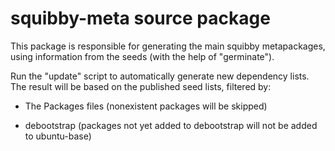 squibby-meta source package
===========================

This package is responsible for generating the main squibby metapackages,
using information from the seeds (with the help of "germinate").

Run the "update" script to automatically generate new dependency
lists.  The result will be based on the published seed lists, filtered
by:

- The Packages files (nonexistent packages will be skipped)

- debootstrap (packages not yet added to debootstrap will not be added
  to ubuntu-base)
